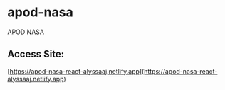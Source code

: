 # apod-nasa
 APOD NASA 

 ## Access Site:
 [https://apod-nasa-react-alyssaaj.netlify.app](https://apod-nasa-react-alyssaaj.netlify.app)
